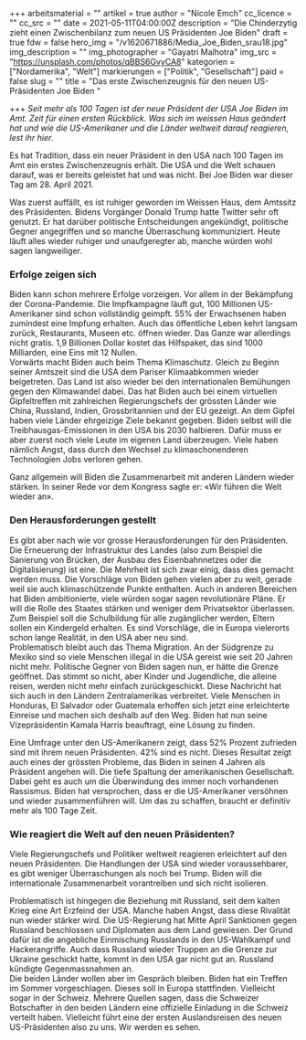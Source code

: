 +++
arbeitsmaterial = ""
artikel = true
author = "Nicole Emch"
cc_licence = ""
cc_src = ""
date = 2021-05-11T04:00:00Z
description = "Die Chinderzytig zieht einen Zwischenbilanz zum neuen US Präsidenten Joe Biden"
draft = true
fdw = false
hero_img = "/v1620671886/Media_Joe_Biden_srau18.jpg"
img_description = ""
img_photographer = "Gayatri Malhotra"
img_src = "https://unsplash.com/photos/qBBS6GvyCA8"
kategorien = ["Nordamerika", "Welt"]
markierungen = ["Politik", "Gesellschaft"]
paid = false
slug = ""
title = "Das erste Zwischenzeugnis für den neuen US-Präsidenten Joe Biden "

+++
_Seit mehr als 100 Tagen ist der neue Präsident der USA Joe Biden im Amt. Zeit für einen ersten Rückblick. Was sich im weissen Haus geändert hat und wie die US-Amerikaner und die Länder weltweit darauf reagieren, lest ihr hier._

Es hat Tradition, dass ein neuer Präsident in den USA nach 100 Tagen im Amt ein erstes Zwischenzeugnis erhält. Die USA und die Welt schauen darauf, was er bereits geleistet hat und was nicht. Bei Joe Biden war dieser Tag am 28. April 2021.

Was zuerst auffällt, es ist ruhiger geworden im Weissen Haus, dem Amtssitz des Präsidenten. Bidens Vorgänger Donald Trump hatte Twitter sehr oft genutzt. Er hat darüber politische Entscheidungen angekündigt, politische Gegner angegriffen und so manche Überraschung kommuniziert. Heute läuft alles wieder ruhiger und unaufgeregter ab, manche würden wohl sagen langweiliger.

### Erfolge zeigen sich

Biden kann schon mehrere Erfolge vorzeigen. Vor allem in der Bekämpfung der Corona-Pandemie. Die Impfkampagne läuft gut, 100 Millionen US-Amerikaner sind schon vollständig geimpft. 55% der Erwachsenen haben zumindest eine Impfung erhalten. Auch das öffentliche Leben kehrt langsam zurück, Restaurants, Museen etc. öffnen wieder. Das Ganze war allerdings nicht gratis. 1,9 Billionen Dollar kostet das Hilfspaket, das sind 1000 Milliarden, eine Eins mit 12 Nullen.  
Vorwärts macht Biden auch beim Thema Klimaschutz. Gleich zu Beginn seiner Amtszeit sind die USA dem Pariser Klimaabkommen wieder beigetreten. Das Land ist also wieder bei den internationalen Bemühungen gegen den Klimawandel dabei. Das hat Biden auch bei einem virtuellen Gipfeltreffen mit zahlreichen Regierungschefs der grössten Länder wie China, Russland, Indien, Grossbritannien und der EU gezeigt. An dem Gipfel haben viele Länder ehrgeizige Ziele bekannt gegeben. Biden selbst will die Treibhausgas-Emissionen in den USA bis 2030 halbieren. Dafür muss er aber zuerst noch viele Leute im eigenen Land überzeugen. Viele haben nämlich Angst, dass durch den Wechsel zu klimaschonenderen Technologien Jobs verloren gehen.

Ganz allgemein will Biden die Zusammenarbeit mit anderen Ländern wieder stärken. In seiner Rede vor dem Kongress sagte er: «Wir führen die Welt wieder an».

### Den Herausforderungen gestellt

Es gibt aber nach wie vor grosse Herausforderungen für den Präsidenten. Die Erneuerung der Infrastruktur des Landes (also zum Beispiel die Sanierung von Brücken, der Ausbau des Eisenbahnnetzes oder die Digitalisierung) ist eine. Die Mehrheit ist sich zwar einig, dass dies gemacht werden muss. Die Vorschläge von Biden gehen vielen aber zu weit, gerade weil sie auch klimaschützende Punkte enthalten. Auch in anderen Bereichen hat Biden ambitionierte, viele würden sogar sagen revolutionäre Pläne. Er will die Rolle des Staates stärken und weniger dem Privatsektor überlassen. Zum Beispiel soll die Schulbildung für alle zugänglicher werden, Eltern sollen ein Kindergeld erhalten. Es sind Vorschläge, die in Europa vielerorts schon lange Realität, in den USA aber neu sind.  
Problematisch bleibt auch das Thema Migration. An der Südgrenze zu Mexiko sind so viele Menschen illegal in die USA gereist wie seit 20 Jahren nicht mehr. Politische Gegner von Biden sagen nun, er hätte die Grenze geöffnet. Das stimmt so nicht, aber Kinder und Jugendliche, die alleine reisen, werden nicht mehr einfach zurückgeschickt. Diese Nachricht hat sich auch in den Ländern Zentralamerikas verbreitet. Viele Menschen in Honduras, El Salvador oder Guatemala erhoffen sich jetzt eine erleichterte Einreise und machen sich deshalb auf den Weg. Biden hat nun seine Vizepräsidentin Kamala Harris beauftragt, eine Lösung zu finden.

Eine Umfrage unter den US-Amerikanern zeigt, dass 52% Prozent zufrieden sind mit ihrem neuen Präsidenten. 42% sind es nicht. Dieses Resultat zeigt auch eines der grössten Probleme, das Biden in seinen 4 Jahren als Präsident angehen will. Die tiefe Spaltung der amerikanischen Gesellschaft. Dabei geht es auch um die Überwindung des immer noch vorhandenen Rassismus. Biden hat versprochen, dass er die US-Amerikaner versöhnen und wieder zusammenführen will. Um das zu schaffen, braucht er definitiv mehr als 100 Tage Zeit.

### Wie reagiert die Welt auf den neuen Präsidenten?

Viele Regierungschefs und Politiker weltweit reagieren erleichtert auf den neuen Präsidenten. Die Handlungen der USA sind wieder voraussehbarer, es gibt weniger Überraschungen als noch bei Trump. Biden will die internationale Zusammenarbeit vorantreiben und sich nicht isolieren.

Problematisch ist hingegen die Beziehung mit Russland, seit dem kalten Krieg eine Art Erzfeind der USA. Manche haben Angst, dass diese Rivalität nun wieder stärker wird. Die US-Regierung hat Mitte April Sanktionen gegen Russland beschlossen und Diplomaten aus dem Land gewiesen. Der Grund dafür ist die angebliche Einmischung Russlands in den US-Wahlkampf und Hackerangriffe. Auch dass Russland wieder Truppen an die Grenze zur Ukraine geschickt hatte, kommt in den USA gar nicht gut an. Russland kündigte Gegenmassnahmen an.  
Die beiden Länder wollen aber im Gespräch bleiben. Biden hat ein Treffen im Sommer vorgeschlagen. Dieses soll in Europa stattfinden. Vielleicht sogar in der Schweiz. Mehrere Quellen sagen, dass die Schweizer Botschafter in den beiden Ländern eine offizielle Einladung in die Schweiz verteilt haben. Vielleicht führt eine der ersten Auslandsreisen des neuen US-Präsidenten also zu uns. Wir werden es sehen.